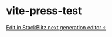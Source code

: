 # vite-press-test

[Edit in StackBlitz next generation editor ⚡️](https://stackblitz.com/~/github.com/hcxowe/vite-press-test)